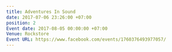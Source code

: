 ```yaml
---
title: Adventures In Sound
date: 2017-07-06 23:26:00 +07:00
position: 2
Event date: 2017-08-05 00:00:00 +07:00
Venue: Rockstore
Event URL: https://www.facebook.com/events/1760376493977057/
---
```


